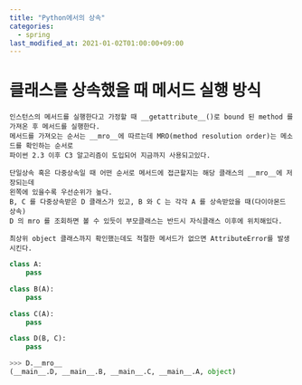 ```yaml
---
title: "Python에서의 상속"
categories: 
  - spring
last_modified_at: 2021-01-02T01:00:00+09:00
---
```


# 클래스를 상속했을 때 메서드 실행 방식
    인스턴스의 메서드를 실행한다고 가정할 때 __getattribute__()로 bound 된 method 를 가져온 후 메서드를 실행한다.
    메서드를 가져오는 순서는 __mro__에 따르는데 MRO(method resolution order)는 메소드를 확인하는 순서로
    파이썬 2.3 이후 C3 알고리즘이 도입되어 지금까지 사용되고있다.

    단일상속 혹은 다중상속일 때 어떤 순서로 메서드에 접근할지는 해당 클래스의 __mro__에 저장되는데
    왼쪽에 있을수록 우선순위가 높다.
    B, C 를 다중상속받은 D 클래스가 있고, B 와 C 는 각각 A 를 상속받았을 때(다이아몬드 상속)
    D 의 mro 를 조회하면 볼 수 있듯이 부모클래스는 반드시 자식클래스 이후에 위치해있다.
    
    최상위 object 클래스까지 확인했는데도 적절한 메서드가 없으면 AttributeError를 발생시킨다.

```python
class A:
    pass

class B(A):
    pass

class C(A):
    pass

class D(B, C):
    pass

>>> D.__mro__
(__main__.D, __main__.B, __main__.C, __main__.A, object)
```